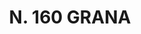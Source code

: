 ---
title: "N. 160 GRANA"
plant-name: "N. 160"
plant-number: "160"
plant-xml: "/assets/xml/plant160.xml"
plant-title: "N. 160 GRANA"
plant-taxon-link: ""
plant-taxon-link: ""
layout: single-xml
---